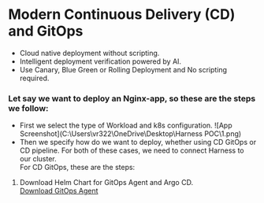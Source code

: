 # Modern Continuous Delivery (CD) and GitOps
- Cloud native deployment without scripting.
- Intelligent deployment verification powered by AI.
- Use Canary, Blue Green or Rolling Deployment and No scripting required.

### Let say we want to deploy an Nginx-app, so these are the steps we follow:
- First we select the type of Workload and k8s configuration.
  ![App Screenshot](C:\Users\vr322\OneDrive\Desktop\Harness POC\1.png)
- Then we specify how do we want to deploy, whether using CD GitOps or CD pipeline. For both of these cases, we need to connect Harness to our cluster. </br>
For CD GitOps, these are the steps:
1. Download Helm Chart for GitOps Agent and Argo CD. </br>
   [Download GitOps Agent](./gitops-agent.tgz)
